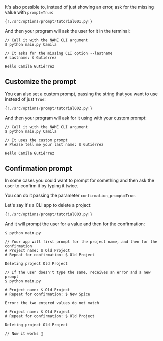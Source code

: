 It's also possible to, instead of just showing an error, ask for the missing value with `prompt=True`:

```Python hl_lines="4"
{!./src/options/prompt/tutorial001.py!}
```

And then your program will ask the user for it in the terminal:

<div class="termy">

```console
// Call it with the NAME CLI argument
$ python main.py Camila

// It asks for the missing CLI option --lastname
# Lastname: $ Gutiérrez

Hello Camila Gutiérrez
```

</div>

## Customize the prompt

You can also set a custom prompt, passing the string that you want to use instead of just `True`:

```Python hl_lines="5"
{!./src/options/prompt/tutorial002.py!}
```

And then your program will ask for it using with your custom prompt:

<div class="termy">

```console
// Call it with the NAME CLI argument
$ python main.py Camila

// It uses the custom prompt
# Please tell me your last name: $ Gutiérrez

Hello Camila Gutiérrez
```

</div>

## Confirmation prompt

In some cases you could want to prompt for something and then ask the user to confirm it by typing it twice.

You can do it passing the parameter `confirmation_prompt=True`.

Let's say it's a CLI app to delete a project:

```Python hl_lines="4"
{!./src/options/prompt/tutorial003.py!}
```

And it will prompt the user for a value and then for the confirmation:

<div class="termy">

```console
$ python main.py

// Your app will first prompt for the project name, and then for the confirmation
# Project name: $ Old Project
# Repeat for confirmation: $ Old Project

Deleting project Old Project

// If the user doesn't type the same, receives an error and a new prompt
$ python main.py

# Project name: $ Old Project
# Repeat for confirmation: $ New Spice

Error: the two entered values do not match

# Project name: $ Old Project
# Repeat for confirmation: $ Old Project

Deleting project Old Project

// Now it works 🎉
```

</div>
